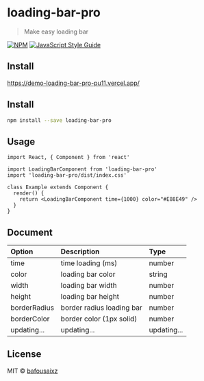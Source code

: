 # loading-bar-pro

> Make easy loading bar

[![NPM](https://img.shields.io/npm/v/loading-bar-pro.svg)](https://www.npmjs.com/package/loading-bar-pro) [![JavaScript Style Guide](https://img.shields.io/badge/code_style-standard-brightgreen.svg)](https://standardjs.com)


## Install
https://demo-loading-bar-pro-pu11.vercel.app/

## Install

```bash
npm install --save loading-bar-pro
```

## Usage

```tsx
import React, { Component } from 'react'

import LoadingBarComponent from 'loading-bar-pro'
import 'loading-bar-pro/dist/index.css'

class Example extends Component {
  render() {
    return <LoadingBarComponent time={1000} color="#E88E49" />
  }
}
```

## Document

| Option | Description     | Type           | 
| :---------- | :----------     | :--------------| 
| time    | time loading (ms) | number |
| color   | loading bar color | string | 
| width   | loading bar width | number | 
| height   | loading bar height | number | 
| borderRadius   | border radius loading bar | number | 
| borderColor   | border color (1px solid) | number | 
| updating...   | updating... | updating... | 

## License

MIT © [bafousaixz](https://github.com/bafousaixz)
